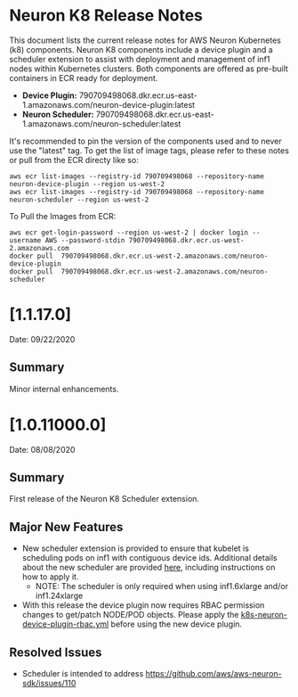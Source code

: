 # Neuron K8 Release Notes

This document lists the current release notes for AWS Neuron Kubernetes (k8) components.  Neuron K8 components include a device plugin and a scheduler extension to assist with deployment and management of inf1 nodes within Kubernetes clusters.  Both components are offered as pre-built containers in ECR ready for deployment.  

* **Device Plugin:** 790709498068.dkr.ecr.us-east-1.amazonaws.com/neuron-device-plugin:latest  
* **Neuron Scheduler:** 790709498068.dkr.ecr.us-east-1.amazonaws.com/neuron-scheduler:latest  
  
It's recommended to pin the version of the components used and to never use the "latest" tag.  To get the list of image tags, please refer to these notes or pull from the ECR directy like so:
```
aws ecr list-images --registry-id 790709498068 --repository-name  neuron-device-plugin --region us-west-2
aws ecr list-images --registry-id 790709498068 --repository-name  neuron-scheduler --region us-west-2
```

To Pull the Images from ECR:
```
aws ecr get-login-password --region us-west-2 | docker login --username AWS --password-stdin 790709498068.dkr.ecr.us-west-2.amazonaws.com
docker pull  790709498068.dkr.ecr.us-west-2.amazonaws.com/neuron-device-plugin
docker pull  790709498068.dkr.ecr.us-west-2.amazonaws.com/neuron-scheduler
```
# [1.1.17.0]

Date: 09/22/2020

## Summary
Minor internal enhancements.


# [1.0.11000.0]

Date: 08/08/2020

## Summary
First release of the Neuron K8 Scheduler extension.

## Major New Features
* New scheduler extension is provided to ensure that kubelet is scheduling pods on inf1 with contiguous device ids.  Additional details about the new scheduler are provided [here](../docs/neuron-container-tools/k8s-neuron-scheduler.md), including instructions on how to apply it.  
  * NOTE: The scheduler is only required when using inf1.6xlarge and/or inf1.24xlarge
* With this release the device plugin now requires RBAC permission changes to get/patch NODE/POD objects.  Please apply the [k8s-neuron-device-plugin-rbac.yml](../docs/neuron-container-tools/k8s-neuron-device-plugin-rbac.yml) before using the new device plugin.

## Resolved Issues
* Scheduler is intended to address https://github.com/aws/aws-neuron-sdk/issues/110
